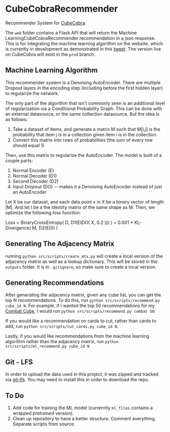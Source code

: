 # CubeCobraRecommender

Recommender System for [CubeCobra](https://cubecobra.com/).

The `web` folder contains a Flask API that will return the Machine LearningCubeCobraRecommender recommendation in a json response. This is for integrating the machine learning algorithm on the website, which is currently in development as demonstrated in this [tweet](https://twitter.com/CubeCobra1/status/1247688818607771650). The version live on CubeCobra will exist in the `prod` branch.

## Machine Learning Algorithm

This recommender system is a Denoising AutoEncoder. There are multiple Dropout layers in the encoding step (including before the first hidden layer) to regularize the network. 

The only part of the algorithm that isn't commonly seen is an additional level of regularization via a Conditional Probability Graph. This can be done with an external datasource, or the same collection datasource. But the idea is as follows:

1. Take a dataset of items, and generate a matrix M such that M[i,j] is the probability that item j is in a collection given item i is in the collection.
2. Convert this matrix into rows of probabilities (the sum of every row should equal 1)

Then, use this matrix to regularize the AutoEncoder. The model is built of a couple parts:

1. Normal Encoder (E) 
2. Normal Decoder (D1)
3. Second Decoder (D2)
4. Input Dropout (DO) -- makes it a Denoising AutoEncoder instead of just an AutoEncoder

Let X be our dataset, and each data point x in X be a binary vector of length |M|. And let I be a the identity matrix of the same shape as M. Then, we optimize the following loss function:

Loss = BinaryCrossEntropy( D, D1(E(DO( X, 0.2 ))) ) + 0.001 * KL-Divergence( M, D2(E(I)) )

## Generating The Adjacency Matrix

running `python src/scripts/create_mtx.py` will create a local version of the adjacency matrix as well as a lookup dictionary. This will be stored in the `outputs` folder. It is in `.gitignore`, so make sure to create a local version.

## Generating Recommendations

After generating the adjacency matrix, given any cube list, you can get the top N recommendations. To do this, run `python src/scripts/recommend.py cube_id N`. For example, if I wanted the top 50 recommendations for my [Combat Cube](https://cubecobra.com/cube/list/combat), I would run `python src/scripts/recommend.py combat 50`.

If you would like a recommendation on cards to cut, rather than cards to add, run `python src/scripts/cut_cards.py cube_id N`.

Lastly, if you would like recommendations from the machine learning algorithm rather than the adjacency matrix, run `python src/scripts/ml_recommend.py cube_id N`

## Git - LFS

In order to upload the data used in this project, it was zipped and tracked via [git-lfs](https://git-lfs.github.com/). You may need to install this in order to download the repo.

## To Do

1. Add code for training the ML model (currerntly `ml_files` contains a wrapped pretrained version).
2. Clean up repository to have a better structure. Comment everything. Separate scripts from source.

